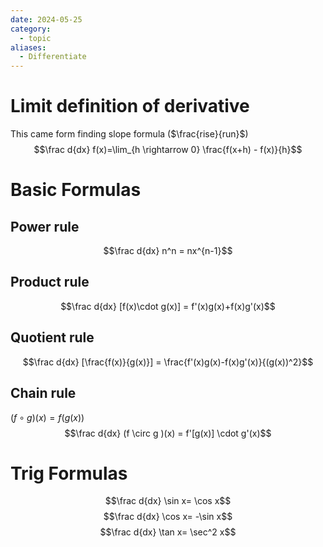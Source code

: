 ```yaml
---
date: 2024-05-25
category:
  - topic
aliases:
  - Differentiate
---
```

# Limit definition of derivative
This came form finding slope formula ($\frac{rise}{run}$)
$$\frac d{dx} f(x)=\lim_{h \rightarrow 0} \frac{f(x+h) - f(x)}{h}$$
# Basic Formulas
## Power rule
$$\frac d{dx} n^n = nx^{n-1}$$
## Product rule
$$\frac d{dx} [f(x)\cdot g(x)] = f'(x)g(x)+f(x)g'(x)$$
## Quotient rule
$$\frac d{dx} [\frac{f(x)}{g(x)}] = \frac{f'(x)g(x)-f(x)g'(x)}{(g(x))^2}$$
## Chain rule
$(f \circ g)(x) = f(g(x))$
$$\frac d{dx} (f \circ g )(x) = f'[g(x)] \cdot g'(x)$$
# Trig Formulas
$$\frac d{dx} \sin x= \cos x$$
$$\frac d{dx} \cos x= -\sin x$$
$$\frac d{dx} \tan x= \sec^2 x$$